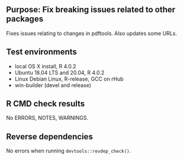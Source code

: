 ## Purpose: Fix breaking issues related to other packages

Fixes issues relating to changes in pdftools.  Also updates some URLs.

## Test environments

* local OS X install, R 4.0.2
* Ubuntu 18.04 LTS and 20.04, R 4.0.2
* Linux Debian Linux, R-release, GCC on rHub
* win-builder (devel and release)

## R CMD check results

No ERRORS, NOTES, WARNINGS.

## Reverse dependencies

No errors when running `devtools::revdep_check()`.
